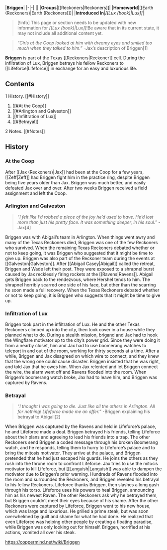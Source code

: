 |**Briggen**|
|-|-|
||
|**Groups**|[[Reckoners\|Reckoners]]|
|**Homeworld**|[[Earth (Reckoners)\|Earth (Reckoners)]]|
|**Introduced In**|*[[Lux (book)\|Lux]]*|

> [!info] This page or section needs to be updated with new information for *[[Lux (book)\|Lux]]*!Be aware that in its current state, it may not include all additional content yet.

>“*Girls at the Coop looked at him with dreamy eyes and smiled too much when they talked to him.*”
\-Jax’s description of Briggen[1]


**Briggen** is part of the Texas [[Reckoners\|Reckoner]] cell. During the infiltration of Lux, Briggen betrays his fellow Reckoners to [[Lifeforce\|Lifeforce]] in exchange for an easy and luxurious life.

## Contents

1 History. [[#History]] 

1. [[#At the Coop]] 
1. [[#Arlington and Galveston]] 
1. [[#Infiltration of Lux]] 
1. [[#Betrayal]] 


2 Notes. [[#Notes]] 


## History
### At the Coop
After [[Jax (Reckoners)\|Jax]] had been at the Coop for a few years, [[Zeff\|Zeff]] had Briggen fight him in the practice ring, despite Briggen being five years older than Jax. Briggen was much better, and easily defeated Jax over and over. After two weeks Briggen received a field assignment and left the Coop.

### Arlington and Galveston
>“*I felt like I’d robbed a piece of the joy he’d used to have. He’d lost more than just his pretty face. It was something deeper, in his soul.*”
\-Jax[4]


Briggen was with Abigail’s team in Arlington. When things went awry and many of the Texas Reckoners died, Briggen was one of the few Reckoners who survived. When the remaining Texas Reckoners debated whether or not to keep going, it was Briggen who suggested that it might be time to give up.
Briggen was also part of the Reckoner team during the events at [[Galveston\|Galveston]]. After [[Abigail Casey\|Abigail]] called the retreat, Briggen and Wade left their post. They were exposed to a shrapnel burst caused by Jax recklessly firing rockets at the [[Ravens\|Ravens]]. Abigail gets Briggen back to the rendezvous, where Hershel tends to him. The shrapnel horribly scarred one side of his face, but other than the scarring he soon made a full recovery. When the Texas Reckoners debated whether or not to keep going, it is Briggen who suggests that it might be time to give up.

### Infiltration of Lux
Briggen took part in the infiltration of Lux. He and the other Texas Reckoners climbed up into the city, then took cover in a house while they planned what to do. During a stealth mission, brigand and Jax had to hook the Wingflare motivator up to the city’s power grid. Since they were doing it from a nearby closet, him and Jax had to use boomerang watches to teleport in and out of the room, working for thirty seconds at a time. After a while, Briggen and Jax disagreed on which wire to connect, and they knew that the wrong one could cause disaster. Briggen insisted that he was right, and told Jax that he owes him. When Jax relented and let Briggen connect the wire, the alarm went off and Ravens flooded into the room. When Briggen’s boomerang watch broke, Jax had to leave him, and Briggen was captured by Ravens.

### Betrayal
>“*I thought I was going to die. Just like all the others in Arlington. All for nothing! Lifeforce made me an offer.*”
\-Briggen explaining his betrayal to Abigail[2]


When Briggen was captured by the Ravens and held in Lifeforce’s palace, he and Lifeforce made a deal. Briggen betrayed his friends, telling Lifeforce about their plans and agreeing to lead his friends into a trap. The other Reckoners send Briggen a coded message through his broken Boomerang watch, and he responds, telling them to hurry to Lifeforce’s palace and to bring the mitosis motivator. They arrive at the palace, and Briggen pretended that he had just escaped his guards. He joins the others as they rush into the throne room to confront Lifeforce. Jax tries to use the mitosis motivator to kill Lifeforce, but [[Languish\|Languish]] was able to dampen the motivator due to Briggen’s prior warning. Hundreds of Ravens flooded into the room and surrounded the Reckoners, and Briggen revealed his betrayal to his fellow Reckoners. Lifeforce thanks Briggen, then slashes a long gash through his torso. Lifeforce uses his powers to heal Briggen, announcing him as his newest Raven. The other Reckoners ask why he betrayed them, but Briggen couldn’t meet their eyes because of his shame.
After the other Reckoners were captured by Lifeforce, Briggen went to his new house, which was large and luxurious. He grilled a prime steak, but was soon overwhelmed by guilt and shame for what he had done. He realized that even Lifeforce was helping other people by creating a floating paradise, while Briggen was only looking out for himself. Briggen, horrified at his actions, vomited all over his steak.



https://coppermind.net/wiki/Briggen